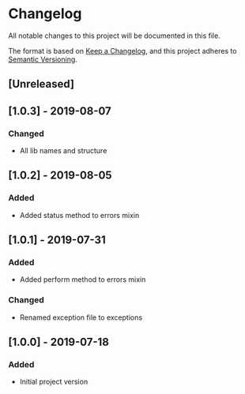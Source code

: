 # Changelog
All notable changes to this project will be documented in this file.

The format is based on [Keep a Changelog](https://keepachangelog.com/en/1.0.0/),
and this project adheres to [Semantic Versioning](https://semver.org/spec/v2.0.0.html).

## [Unreleased]

## [1.0.3] - 2019-08-07
### Changed
- All lib names and structure

## [1.0.2] - 2019-08-05
### Added
- Added status method to errors mixin

## [1.0.1] - 2019-07-31
### Added
- Added perform method to errors mixin
### Changed
- Renamed exception file to exceptions

## [1.0.0] - 2019-07-18
### Added
- Initial project version
